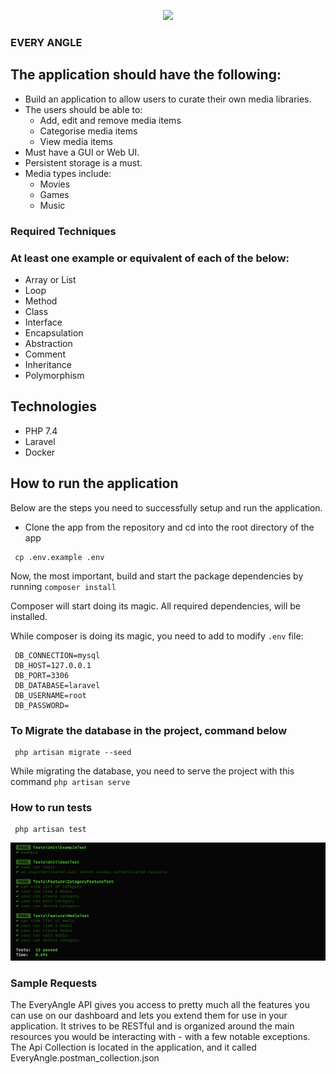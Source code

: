 <p align="center">
<a href="https://laravel.com" target="_blank">
<img src="https://www.everyangle.ie/wp-content/uploads/2019/06/everyangle_logo_white.png" width="400">
</a>
</p>

### EVERY ANGLE

## The application should have the following:
 - Build an application to allow users to curate their own media libraries.
 - The users should be able to:
    * Add, edit and remove media items
    * Categorise media items
    * View media items
 - Must have a GUI or Web UI.
 - Persistent storage is a must.
 - Media types include:
    * Movies
    * Games
    * Music
### Required Techniques
 ### At least one example or equivalent of each of the below:
 - Array or List
 - Loop
 - Method
 - Class
 - Interface
 - Encapsulation
 - Abstraction
 - Comment
 - Inheritance
 - Polymorphism

## Technologies

- PHP 7.4
- Laravel
- Docker

## How to run the application

Below are the steps you need to successfully setup and run the application.
- Clone the app from the repository and cd into the root directory of the app

```
 cp .env.example .env
```

Now, the most important, build and start the package dependencies by running
`composer install`

Composer will start doing its magic. All required dependencies, will be installed.

While composer is doing its magic, you need to add to modify `.env` file:
```
 DB_CONNECTION=mysql
 DB_HOST=127.0.0.1
 DB_PORT=3306
 DB_DATABASE=laravel
 DB_USERNAME=root
 DB_PASSWORD=
```

### To Migrate the database in the project, command below
```
 php artisan migrate --seed
```

While migrating the database, you need to serve the project with this command `php artisan serve`

### How to run tests
```
 php artisan test
```
![alt text](public/testing.png)

### Sample Requests
The EveryAngle API gives you access to pretty much all the features you can use on our dashboard and lets you extend them for use in your application. It strives to be RESTful and is organized around the main resources you would be interacting with - with a few notable exceptions.
The Api Collection is located in the application, and it called EveryAngle.postman_collection.json
